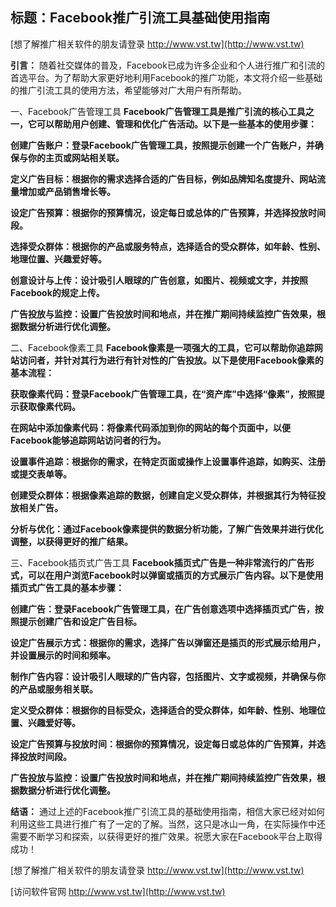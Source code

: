## **标题：Facebook推广引流工具基础使用指南**

[想了解推广相关软件的朋友请登录 http://www.vst.tw](http://www.vst.tw)

**引言：**
随着社交媒体的普及，Facebook已成为许多企业和个人进行推广和引流的首选平台。为了帮助大家更好地利用Facebook的推广功能，本文将介绍一些基础的推广引流工具的使用方法，希望能够对广大用户有所帮助。

一、Facebook广告管理工具
**Facebook广告管理工具是推广引流的核心工具之一，它可以帮助用户创建、管理和优化广告活动。以下是一些基本的使用步骤：**

**创建广告账户：登录Facebook广告管理工具，按照提示创建一个广告账户，并确保与你的主页或网站相关联。**

**定义广告目标：根据你的需求选择合适的广告目标，例如品牌知名度提升、网站流量增加或产品销售增长等。**

**设定广告预算：根据你的预算情况，设定每日或总体的广告预算，并选择投放时间段。**

**选择受众群体：根据你的产品或服务特点，选择适合的受众群体，如年龄、性别、地理位置、兴趣爱好等。**

**创意设计与上传：设计吸引人眼球的广告创意，如图片、视频或文字，并按照Facebook的规定上传。**

**广告投放与监控：设置广告投放时间和地点，并在推广期间持续监控广告效果，根据数据分析进行优化调整。**

二、Facebook像素工具
**Facebook像素是一项强大的工具，它可以帮助你追踪网站访问者，并针对其行为进行有针对性的广告投放。以下是使用Facebook像素的基本流程：**

**获取像素代码：登录Facebook广告管理工具，在“资产库”中选择“像素”，按照提示获取像素代码。**

**在网站中添加像素代码：将像素代码添加到你的网站的每个页面中，以便Facebook能够追踪网站访问者的行为。**

**设置事件追踪：根据你的需求，在特定页面或操作上设置事件追踪，如购买、注册或提交表单等。**

**创建受众群体：根据像素追踪的数据，创建自定义受众群体，并根据其行为特征投放相关广告。**

**分析与优化：通过Facebook像素提供的数据分析功能，了解广告效果并进行优化调整，以获得更好的推广结果。**

三、Facebook插页式广告工具
**Facebook插页式广告是一种非常流行的广告形式，可以在用户浏览Facebook时以弹窗或插页的方式展示广告内容。以下是使用插页式广告工具的基本步骤：**

**创建广告：登录Facebook广告管理工具，在广告创意选项中选择插页式广告，按照提示创建广告和设定广告目标。**

**设定广告展示方式：根据你的需求，选择广告以弹窗还是插页的形式展示给用户，并设置展示的时间和频率。**

**制作广告内容：设计吸引人眼球的广告内容，包括图片、文字或视频，并确保与你的产品或服务相关联。**

**定义受众群体：根据你的目标受众，选择适合的受众群体，如年龄、性别、地理位置、兴趣爱好等。**

**设定广告预算与投放时间：根据你的预算情况，设定每日或总体的广告预算，并选择投放时间段。**

**广告投放与监控：设置广告投放时间和地点，并在推广期间持续监控广告效果，根据数据分析进行优化调整。**

**结语：**
通过上述的Facebook推广引流工具的基础使用指南，相信大家已经对如何利用这些工具进行推广有了一定的了解。当然，这只是冰山一角，在实际操作中还需要不断学习和探索，以获得更好的推广效果。祝愿大家在Facebook平台上取得成功！

[想了解推广相关软件的朋友请登录 http://www.vst.tw](http://www.vst.tw)


[访问软件官网 http://www.vst.tw](http://www.vst.tw)
